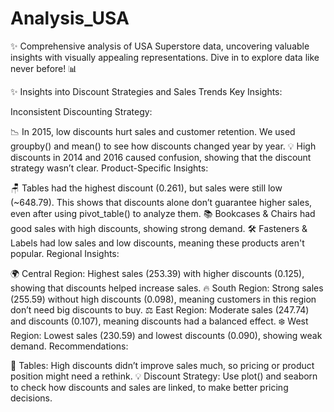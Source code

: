 # Analysis_USA
✨ Comprehensive analysis of USA Superstore data, uncovering valuable insights with visually appealing representations. Dive in to explore data like never before! 📊

✨ Insights into Discount Strategies and Sales Trends
Key Insights:

Inconsistent Discounting Strategy:

📉 In 2015, low discounts hurt sales and customer retention. We used groupby() and mean() to see how discounts changed year by year.
💡 High discounts in 2014 and 2016 caused confusion, showing that the discount strategy wasn’t clear.
Product-Specific Insights:

🪑 Tables had the highest discount (0.261), but sales were still low (~648.79). This shows that discounts alone don’t guarantee higher sales, even after using pivot_table() to analyze them.
📚 Bookcases & Chairs had good sales with high discounts, showing strong demand.
🛠️ Fasteners & Labels had low sales and low discounts, meaning these products aren't popular.
Regional Insights:

🌍 Central Region: Highest sales (253.39) with higher discounts (0.125), showing that discounts helped increase sales.
🔥 South Region: Strong sales (255.59) without high discounts (0.098), meaning customers in this region don’t need big discounts to buy.
⚖️ East Region: Moderate sales (247.74) and discounts (0.107), meaning discounts had a balanced effect.
❄️ West Region: Lowest sales (230.59) and lowest discounts (0.090), showing weak demand.
Recommendations:

🚩 Tables: High discounts didn’t improve sales much, so pricing or product position might need a rethink.
💡 Discount Strategy: Use plot() and seaborn to check how discounts and sales are linked, to make better pricing decisions.
